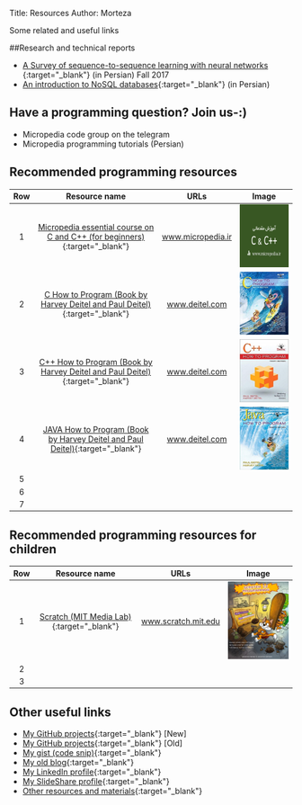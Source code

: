 Title: Resources
Author: Morteza


Some related and useful links

##Research and technical reports
* [ A Survey of sequence-to-sequence learning with neural networks ](http://www.boute.ir/iust-nlp-96/290){:target="_blank"} (in Persian) Fall 2017
* [An introduction to NoSQL databases](http://micropedia.ir/1397/02/13/introduction-to-nosql-databases/){:target="_blank"} (in Persian)

## Have a programming question? Join us-:)
* Micropedia code group on the telegram
* Micropedia programming tutorials (Persian)

## Recommended programming resources
| Row |                                                                        Resource name                                                                       |        URLs       |                                      Image                                      |
|:---:|:----------------------------------------------------------------------------------------------------------------------------------------------------------:|:-----------------:|:-------------------------------------------------------------------------------:|
|  1  | [Micropedia essential course on C and C++ (for beginners)](http://micropedia.ir/category/cpp-essential-course/){:target="_blank"}                          | www.micropedia.ir | ![Micropedia essential course Series](../static/img/bookcover/micropedia_C_and_CPP_thumbnail_v2.png) |
|  2  | [C How to Program (Book by Harvey Deitel and Paul Deitel)](http://www.deitel.com/Books/C/CHowtoProgram7e/tabid/3635/Default.aspx){:target="_blank"}        |   www.deitel.com  |       ![C How to Program](../static/img/bookcover/deitel_and_deitel_c.jpg)      |
|  3  | [C++ How to Program (Book by Harvey Deitel and Paul Deitel)](http://www.deitel.com/Books/C/CHowtoProgram9e/tabid/3644/Default.aspx){:target="_blank"}      |   www.deitel.com  |     ![CPP How to Program](../static/img/bookcover/deitel_and_deitel_cpp.jpg)    |
| 4   | [JAVA How to Program (Book by Harvey Deitel and Paul  Deitel)](http://deitel.com/Books/Java/JavaHowtoProgram11e/tabid/3683/Default.aspx){:target="_blank"} | www.deitel.com    | ![JAVA How to Program](../static/img/bookcover/deitel_and_deitel_java.jpg)      |
| 5   |                                                                                                                                                            |                   |                                                                                 |
| 6   |                                                                                                                                                            |                   |                                                                                 |
| 7   |                                                                                                                                                            |                   |                                                                                 |



## Recommended programming resources for children
| Row 	|                             Resource name                             	|         URLs        	|                      Image                      	|
|:---:	|:---------------------------------------------------------------------:	|:-------------------:	|:-----------------------------------------------:	|
|  1  	| [Scratch (MIT Media Lab)](https://scratch.mit.edu/){:target="_blank"} 	| www.scratch.mit.edu 	| ![Scratch](../static/img/bookcover/scratch.jpg) 	|
|  2  	|                                                                       	|                     	|                                                 	|
|  3  	|                                                                       	|                     	|                                                 	|


## Other useful links
* [My GitHub projects](https://github.com/m-zakeri/){:target="_blank"} [New]
* [My GitHub projects](https://github.com/mortazazakeri){:target="_blank"} [Old]
* [My gist (code snip)](https://gist.github.com/m-zakeri){:target="_blank"}
* [My old blog](http://zakerim.webs.com/){:target="_blank"}
* [My LinkedIn profile](https://www.linkedin.com/in/mortazazakeri/){:target="_blank"}
* [My SlideShare profile](https://www.slideshare.net/MortezaZakeri){:target="_blank"}
* [Other resources and materials](https://www.slideshare.net/MortezaZakeri){:target="_blank"}




